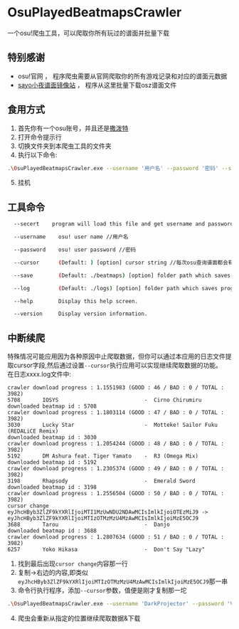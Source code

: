 # OsuPlayedBeatmapsCrawler
一个osu!爬虫工具，可以爬取你所有玩过的谱面并批量下载

## 特别感谢
* osu!官网  ， 程序爬虫需要从官网爬取你的所有游戏记录和对应的谱面元数据
* [sayo小夜谱面镜像站](https://osu.sayobot.cn/home)  ，  程序从这里批量下载osz谱面文件

## 食用方式
1. 首先你有一个osu账号，并且还是[撒泼特](https://osu.ppy.sh/home/support)
2. 打开命令提示行
3. 切换文件夹到本爬虫工具的文件夹
4. 执行以下命令:
```bash
.\OsuPlayedBeatmapsCrawler.exe --username '用户名' --password '密码' --save 'D:\Beatmaps'
```
5. 挂机

## 工具命令
```bash
  --secert    program will load this file and get username and password //如果不方便直使用--password/--username参数,那么可以使用此参数间接读取用户名和密码。这参数将读取指定文件的内容，文件第一行为用户名，第二行为用户密码。

  --username    osu! user name //用户名

  --password    osu! user password //密码

  --cursor      (Default: ) [option] cursor string //每次osu查询谱面都会有个cursor字段表示你查询的位置，保存/设置这个字段方便下次直接从这个搜寻位置继续爬数据,如果不设置，则表示从头开始爬

  --save        (Default: ./beatmaps) [option] folder path which saves .osz beatmap files //爬虫下载.osz文件存放的文件夹位置

  --log         (Default: ./logs) [option] folder path which saves program log files //程序日志存放的文件夹位置

  --help        Display this help screen.

  --version     Display version information.
```

## 中断续爬
特殊情况可能应用因为各种原因中止爬取数据，但你可以通过本应用的日志文件提取cursor字段,然后通过设置`--cursor`执行应用可以实现继续爬取数据的功能。<br/>
在日志xxxx.log文件中:
```
crawler download progress : 1.1551983 (GOOD : 46 / BAD : 0 / TOTAL : 3982)
5708       IOSYS                           -  Cirno Chirumiru
downloaded beatmap id : 5708
crawler download progress : 1.1803114 (GOOD : 47 / BAD : 0 / TOTAL : 3982)
3030       Lucky Star                      -  Motteke! Sailor Fuku (REDALiCE Remix)
downloaded beatmap id : 3030
crawler download progress : 1.2054244 (GOOD : 48 / BAD : 0 / TOTAL : 3982)
5192       DM Ashura feat. Tiger Yamato    -  R3 (Omega Mix)
downloaded beatmap id : 5192
crawler download progress : 1.2305374 (GOOD : 49 / BAD : 0 / TOTAL : 3982)
3198       Rhapsody                        -  Emerald Sword
downloaded beatmap id : 3198
crawler download progress : 1.2556504 (GOOD : 50 / BAD : 0 / TOTAL : 3982)
cursor change eyJhcHByb3ZlZF9kYXRlIjoiMTI1MzUwNDU2NDAwMCIsImlkIjoiOTEzMiJ9 -> eyJhcHByb3ZlZF9kYXRlIjoiMTIzOTMzMzU4MzAwMCIsImlkIjoiMzE5OCJ9
3688       Tarou                           -  Danjo
downloaded beatmap id : 3688
crawler download progress : 1.2807634 (GOOD : 51 / BAD : 0 / TOTAL : 3982)
6257       Yoko Hikasa                     -  Don't Say "Lazy"
```
1. 找到最后出现`cursor change`内容那一行
2. 复制→右边的内容,即类似`eyJhcHByb3ZlZF9kYXRlIjoiMTIzOTMzMzU4MzAwMCIsImlkIjoiMzE5OCJ9`那一串
3. 命令行执行程序，添加`--cursor`参数，值便是刚才复制那一坨
```bash
.\OsuPlayedBeatmapsCrawler.exe --username 'DarkProjector' --password 'VW50CrazyTHU' --cursor 'eyJhcHByb3ZlZF9kYXRlIjoiMTIzOTMzMzU4MzAwMCIsImlkIjoiMzE5OCJ9'
```
4. 爬虫会重新从指定的位置继续爬取数据&下载



